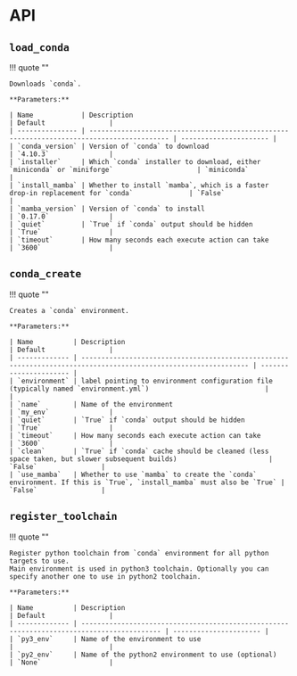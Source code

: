 # API

## `load_conda`

!!! quote ""

    Downloads `conda`.

    **Parameters:**

    | Name            | Description                                                                                | Default                |
    | --------------- | ------------------------------------------------------------------------------------------ | ---------------------- |
    | `conda_version` | Version of `conda` to download                                                             | `4.10.3`               |
    | `installer`     | Which `conda` installer to download, either `miniconda` or `miniforge`                     | `miniconda`            |
    | `install_mamba` | Whether to install `mamba`, which is a faster drop-in replacement for `conda`              | `False`                |
    | `mamba_version` | Version of `conda` to install                                                              | `0.17.0`               |
    | `quiet`         | `True` if `conda` output should be hidden                                                  | `True`                 |
    | `timeout`       | How many seconds each execute action can take                                              | `3600`                 |

## `conda_create`

!!! quote ""

    Creates a `conda` environment.

    **Parameters:**

    | Name          | Description                                                                                                      | Default                |
    | ------------- | ---------------------------------------------------------------------------------------------------------------- | ---------------------- |
    | `environment` | label pointing to environment configuration file (typically named `environment.yml`)                             |                        |
    | `name`        | Name of the environment                                                                                          | `my_env`               |
    | `quiet`       | `True` if `conda` output should be hidden                                                                        | `True`                 |
    | `timeout`     | How many seconds each execute action can take                                                                    | `3600`                 |
    | `clean`       | `True` if `conda` cache should be cleaned (less space taken, but slower subsequent builds)                       | `False`                |
    | `use_mamba`   | Whether to use `mamba` to create the `conda` environment. If this is `True`, `install_mamba` must also be `True` | `False`                |

## `register_toolchain`

!!! quote ""

    Register python toolchain from `conda` environment for all python targets to use.
    Main environment is used in python3 toolchain. Optionally you can specify another one to use in python2 toolchain.

    **Parameters:**

    | Name          | Description                                                                                | Default                |
    | ------------- | ------------------------------------------------------------------------------------------ | ---------------------- |
    | `py3_env`     | Name of the environment to use                                                             |                        |
    | `py2_env`     | Name of the python2 environment to use (optional)                                          | `None`                 |
